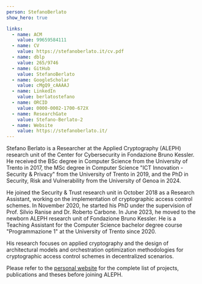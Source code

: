 ```yaml
---
person: StefanoBerlato
show_hero: true

links:
  - name: ACM
    value: 99659584111
  - name: CV
    value: https://stefanoberlato.it/cv.pdf
  - name: dblp
    value: 265/9746
  - name: GitHub
    value: StefanoBerlato
  - name: GoogleScholar
    value: cMgQ9_cAAAAJ
  - name: LinkedIn
    value: berlatostefano
  - name: ORCID
    value: 0000-0002-1700-672X
  - name: ResearchGate
    value: Stefano-Berlato-2
  - name: Website
    value: https://stefanoberlato.it/
---
```


Stefano Berlato is a Researcher at the Applied Cryptography (ALEPH) research unit of the Center for Cybersecurity in Fondazione Bruno Kessler. He received the BSc degree in Computer Science from the University of Trento in 2017, the MSc degree in Computer Science "ICT Innovation - Security & Privacy" from the University of Trento in 2019, and the PhD in Security, Risk and Vulnerability from the University of Genoa in 2024.

He joined the Security & Trust research unit in October 2018 as a Research Assistant, working on the implementation of cryptographic access control schemes. In November 2020, he started his PhD under the supervision of Prof. Silvio Ranise and Dr. Roberto Carbone. In June 2023, he moved to the newborn ALEPH research unit of Fondazione Bruno Kessler. He is a Teaching Assistant for the Computer Science bachelor degree course "Programmazione 1" at the University of Trento since 2020.

His research focuses on applied cryptography and the design of architectural models and orchestration optimization methodologies for cryptographic access control schemes in decentralized scenarios.

Please refer to the [personal website](https://stefanoberlato.it/) for the complete list of projects, publications and theses before joining ALEPH.